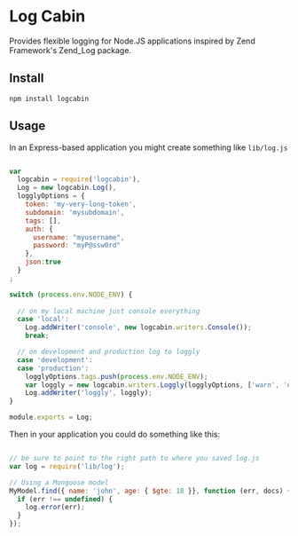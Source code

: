 # Log Cabin

Provides flexible logging for Node.JS applications inspired by Zend Framework's Zend_Log package.

## Install
`npm install logcabin`

## Usage

In an Express-based application you might create something like `lib/log.js`

```javascript

var 
  logcabin = require('logcabin'),
  Log = new logcabin.Log(),
  logglyOptions = {
    token: 'my-very-long-token',
    subdomain: 'mysubdomain',
    tags: [], 
    auth: {
      username: "myusername",
      password: "myP@ssw0rd"
    },
    json:true
  }
;

switch (process.env.NODE_ENV) {
  
  // on my local machine just console everything
  case 'local': 
    Log.addWriter('console', new logcabin.writers.Console()); 
    break;

  // on development and production log to loggly
  case 'development':
  case 'production':
    logglyOptions.tags.push(process.env.NODE_ENV);
    var loggly = new logcabin.writers.Loggly(logglyOptions, ['warn', 'error', 'notfound', 'unauthorized']);
    Log.addWriter('loggly', loggly);
}

module.exports = Log;

```

Then in your application you could do something like this:

```javascript

// be sure to point to the right path to where you saved log.js
var log = require('lib/log');

// Using a Mongoose model
MyModel.find({ name: 'john', age: { $gte: 18 }}, function (err, docs) {
  if (err !== undefined) {
    log.error(err);
  }
});

```